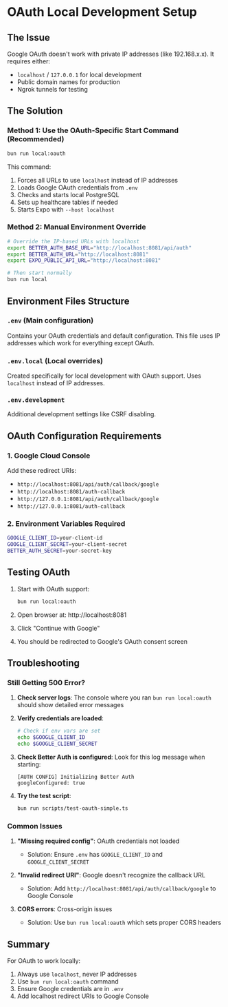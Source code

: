 # OAuth Local Development Setup

## The Issue
Google OAuth doesn't work with private IP addresses (like 192.168.x.x). It requires either:
- `localhost` / `127.0.0.1` for local development
- Public domain names for production
- Ngrok tunnels for testing

## The Solution

### Method 1: Use the OAuth-Specific Start Command (Recommended)
```bash
bun run local:oauth
```

This command:
1. Forces all URLs to use `localhost` instead of IP addresses
2. Loads Google OAuth credentials from `.env`
3. Checks and starts local PostgreSQL
4. Sets up healthcare tables if needed
5. Starts Expo with `--host localhost`

### Method 2: Manual Environment Override
```bash
# Override the IP-based URLs with localhost
export BETTER_AUTH_BASE_URL="http://localhost:8081/api/auth"
export BETTER_AUTH_URL="http://localhost:8081"
export EXPO_PUBLIC_API_URL="http://localhost:8081"

# Then start normally
bun run local
```

## Environment Files Structure

### `.env` (Main configuration)
Contains your OAuth credentials and default configuration. This file uses IP addresses which work for everything except OAuth.

### `.env.local` (Local overrides)
Created specifically for local development with OAuth support. Uses `localhost` instead of IP addresses.

### `.env.development` 
Additional development settings like CSRF disabling.

## OAuth Configuration Requirements

### 1. Google Cloud Console
Add these redirect URIs:
- `http://localhost:8081/api/auth/callback/google`
- `http://localhost:8081/auth-callback`
- `http://127.0.0.1:8081/api/auth/callback/google`
- `http://127.0.0.1:8081/auth-callback`

### 2. Environment Variables Required
```bash
GOOGLE_CLIENT_ID=your-client-id
GOOGLE_CLIENT_SECRET=your-client-secret
BETTER_AUTH_SECRET=your-secret-key
```

## Testing OAuth

1. Start with OAuth support:
   ```bash
   bun run local:oauth
   ```

2. Open browser at: http://localhost:8081

3. Click "Continue with Google"

4. You should be redirected to Google's OAuth consent screen

## Troubleshooting

### Still Getting 500 Error?

1. **Check server logs**: The console where you ran `bun run local:oauth` should show detailed error messages

2. **Verify credentials are loaded**:
   ```bash
   # Check if env vars are set
   echo $GOOGLE_CLIENT_ID
   echo $GOOGLE_CLIENT_SECRET
   ```

3. **Check Better Auth is configured**:
   Look for this log message when starting:
   ```
   [AUTH CONFIG] Initializing Better Auth
   googleConfigured: true
   ```

4. **Try the test script**:
   ```bash
   bun run scripts/test-oauth-simple.ts
   ```

### Common Issues

1. **"Missing required config"**: OAuth credentials not loaded
   - Solution: Ensure `.env` has `GOOGLE_CLIENT_ID` and `GOOGLE_CLIENT_SECRET`

2. **"Invalid redirect URI"**: Google doesn't recognize the callback URL
   - Solution: Add `http://localhost:8081/api/auth/callback/google` to Google Console

3. **CORS errors**: Cross-origin issues
   - Solution: Use `bun run local:oauth` which sets proper CORS headers

## Summary

For OAuth to work locally:
1. Always use `localhost`, never IP addresses
2. Use `bun run local:oauth` command
3. Ensure Google credentials are in `.env`
4. Add localhost redirect URIs to Google Console